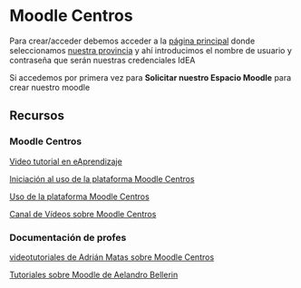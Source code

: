# Moodle Centros

Para crear/acceder debemos acceder a la [página principal](https://educacionadistancia.juntadeandalucia.es/centros/) donde seleccionamos [nuestra provincia](https://educacionadistancia.juntadeandalucia.es/centros/granada/) y ahí introducimos el nombre de usuario y contraseña que serán nuestras credenciales IdEA

Si accedemos por primera vez para **Solicitar nuestro Espacio Moodle** para crear nuestro moodle



## Recursos

### Moodle Centros

[Video tutorial en eAprendizaje](https://www.juntadeandalucia.es/educacion/eaprendizaje/moodle-centros/)

[Iniciación al uso de la plataforma Moodle Centros](https://www.youtube.com/playlist?list=PLJkk1L3HGsMkDH_7aLVrPws569XHIgqsi)

[Uso de la plataforma Moodle Centros](https://www.youtube.com/playlist?list=PLJkk1L3HGsMkBqY_g9xD6to-YFka86alc)

[Canal de Vídeos sobre Moodle Centros](https://www.juntadeandalucia.es/educacion/portals/web/transformacion-digital-educativa/moodle_canal_videos/)


### Documentación de profes

[videotutoriales de Adrián Matas sobre Moodle Centros](https://blogsaverroes.juntadeandalucia.es/moodlecentrosparaprofes/2020/07/29/acceso-a-moodle/)

[Tutoriales sobre Moodle de Aelandro Bellerin](https://tutorialesmoodlecentros.blogspot.com/)